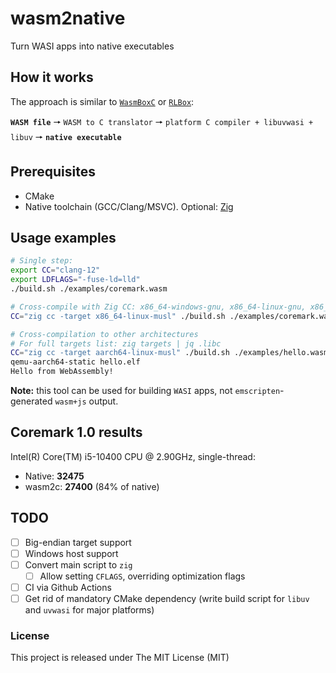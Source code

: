 # wasm2native

Turn WASI apps into native executables

## How it works

The approach is similar to [`WasmBoxC`](https://kripken.github.io/blog/wasm/2020/07/27/wasmboxc.html) or [`RLBox`](https://hacks.mozilla.org/2020/02/securing-firefox-with-webassembly/):

**`WASM file`** 🠖 `WASM to C translator` 🠖 `platform C compiler + libuvwasi + libuv` 🠖 **`native executable`**

## Prerequisites

- CMake
- Native toolchain (GCC/Clang/MSVC). Optional: [Zig](https://github.com/ziglang/zig/releases/latest)

## Usage examples

```sh
# Single step:
export CC="clang-12"
export LDFLAGS="-fuse-ld=lld"
./build.sh ./examples/coremark.wasm

# Cross-compile with Zig CC: x86_64-windows-gnu, x86_64-linux-gnu, x86_64-macos-gnu
CC="zig cc -target x86_64-linux-musl" ./build.sh ./examples/coremark.wasm

# Cross-compilation to other architectures
# For full targets list: zig targets | jq .libc
CC="zig cc -target aarch64-linux-musl" ./build.sh ./examples/hello.wasm
qemu-aarch64-static hello.elf
Hello from WebAssembly!
```

**Note:** this tool can be used for building `WASI` apps, not `emscripten`-generated `wasm+js` output.

## Coremark 1.0 results

Intel(R) Core(TM) i5-10400 CPU @ 2.90GHz, single-thread:
- Native: **32475**
- wasm2c: **27400** (84% of native)

## TODO

- [ ] Big-endian target support
- [ ] Windows host support
- [ ] Convert main script to `zig`
    - [ ] Allow setting `CFLAGS`, overriding optimization flags
- [ ] CI via Github Actions
- [ ] Get rid of mandatory CMake dependency (write build script for `libuv` and `uvwasi` for major platforms)

### License
This project is released under The MIT License (MIT)

<!-- wasm2exe wasm2elf compiler toolchain -->
